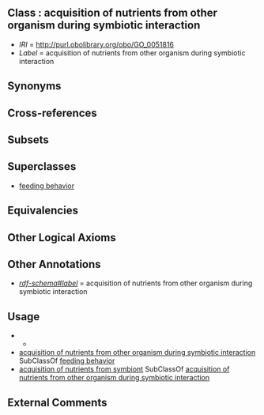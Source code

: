 
## Class : acquisition of nutrients from other organism during symbiotic interaction

 * *IRI* = http://purl.obolibrary.org/obo/GO_0051816
 * *Label* = acquisition of nutrients from other organism during symbiotic interaction

## Synonyms


## Cross-references


## Subsets


## Superclasses

 * [feeding behavior](../../GO/31/GO_0007631.md)

## Equivalencies


## Other Logical Axioms


## Other Annotations

 * *[rdf-schema#label](../../el/rdf-schema#label.md)* = acquisition of nutrients from other organism during symbiotic interaction

## Usage

 * -
 * [acquisition of nutrients from other organism during symbiotic interaction](../../GO/16/GO_0051816.md) SubClassOf [feeding behavior](../../GO/31/GO_0007631.md)
 * [acquisition of nutrients from symbiont](../../GO/50/GO_0051850.md) SubClassOf [acquisition of nutrients from other organism during symbiotic interaction](../../GO/16/GO_0051816.md)

## External Comments

